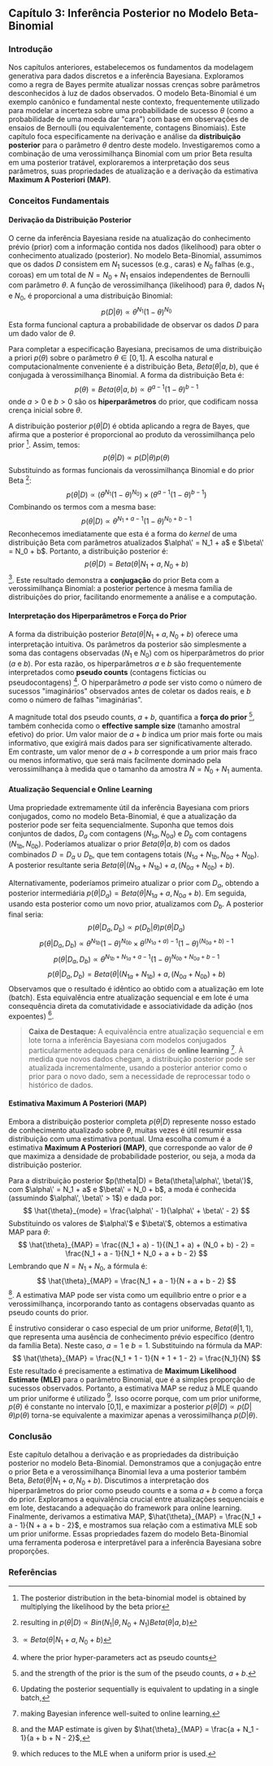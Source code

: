 ## Capítulo 3: Inferência Posterior no Modelo Beta-Binomial

### Introdução

Nos capítulos anteriores, estabelecemos os fundamentos da modelagem generativa para dados discretos e a inferência Bayesiana. Exploramos como a regra de Bayes permite atualizar nossas crenças sobre parâmetros desconhecidos à luz de dados observados. O modelo Beta-Binomial é um exemplo canônico e fundamental neste contexto, frequentemente utilizado para modelar a incerteza sobre uma probabilidade de sucesso $\theta$ (como a probabilidade de uma moeda dar "cara") com base em observações de ensaios de Bernoulli (ou equivalentemente, contagens Binomiais). Este capítulo foca especificamente na derivação e análise da **distribuição posterior** para o parâmetro $\theta$ dentro deste modelo. Investigaremos como a combinação de uma verossimilhança Binomial com um prior Beta resulta em uma posterior tratável, exploraremos a interpretação dos seus parâmetros, suas propriedades de atualização e a derivação da estimativa **Maximum A Posteriori (MAP)**.

### Conceitos Fundamentais

#### Derivação da Distribuição Posterior

O cerne da inferência Bayesiana reside na atualização do conhecimento prévio (prior) com a informação contida nos dados (likelihood) para obter o conhecimento atualizado (posterior). No modelo Beta-Binomial, assumimos que os dados $D$ consistem em $N_1$ sucessos (e.g., caras) e $N_0$ falhas (e.g., coroas) em um total de $N = N_0 + N_1$ ensaios independentes de Bernoulli com parâmetro $\theta$. A função de verossimilhança (likelihood) para $\theta$, dados $N_1$ e $N_0$, é proporcional a uma distribuição Binomial:
$$ p(D|\theta) \propto \theta^{N_1} (1-\theta)^{N_0} $$
Esta forma funcional captura a probabilidade de observar os dados $D$ para um dado valor de $\theta$.

Para completar a especificação Bayesiana, precisamos de uma distribuição a priori $p(\theta)$ sobre o parâmetro $\theta \in [0, 1]$. A escolha natural e computacionalmente conveniente é a distribuição Beta, $Beta(\theta|a, b)$, que é conjugada à verossimilhança Binomial. A forma da distribuição Beta é:
$$ p(\theta) = Beta(\theta|a, b) \propto \theta^{a-1} (1-\theta)^{b-1} $$
onde $a > 0$ e $b > 0$ são os **hiperparâmetros** do prior, que codificam nossa crença inicial sobre $\theta$.

A distribuição posterior $p(\theta|D)$ é obtida aplicando a regra de Bayes, que afirma que a posterior é proporcional ao produto da verossimilhança pelo prior [^1]. Assim, temos:
$$ p(\theta|D) \propto p(D|\theta) p(\theta) $$
Substituindo as formas funcionais da verossimilhança Binomial e do prior Beta [^2]:
$$ p(\theta|D) \propto \left( \theta^{N_1} (1-\theta)^{N_0} \right) \times \left( \theta^{a-1} (1-\theta)^{b-1} \right) $$
Combinando os termos com a mesma base:
$$ p(\theta|D) \propto \theta^{N_1 + a - 1} (1-\theta)^{N_0 + b - 1} $$
Reconhecemos imediatamente que esta é a forma do *kernel* de uma distribuição Beta com parâmetros atualizados $\alpha\' = N_1 + a$ e $\beta\' = N_0 + b$. Portanto, a distribuição posterior é:
$$ p(\theta|D) = Beta(\theta|N_1 + a, N_0 + b) $$
[^3]. Este resultado demonstra a **conjugação** do prior Beta com a verossimilhança Binomial: a posterior pertence à mesma família de distribuições do prior, facilitando enormemente a análise e a computação.

#### Interpretação dos Hiperparâmetros e Força do Prior

A forma da distribuição posterior $Beta(\theta|N_1 + a, N_0 + b)$ oferece uma interpretação intuitiva. Os parâmetros da posterior são simplesmente a soma das contagens observadas ($N_1$ e $N_0$) com os hiperparâmetros do prior ($a$ e $b$). Por esta razão, os hiperparâmetros $a$ e $b$ são frequentemente interpretados como **pseudo counts** (contagens fictícias ou pseudocontagens) [^4]. O hiperparâmetro $a$ pode ser visto como o número de sucessos "imaginários" observados antes de coletar os dados reais, e $b$ como o número de falhas "imaginárias".

A magnitude total dos pseudo counts, $a + b$, quantifica a **força do prior** [^5], também conhecida como o **effective sample size** (tamanho amostral efetivo) do prior. Um valor maior de $a+b$ indica um prior mais forte ou mais informativo, que exigirá mais dados para ser significativamente alterado. Em contraste, um valor menor de $a+b$ corresponde a um prior mais fraco ou menos informativo, que será mais facilmente dominado pela verossimilhança à medida que o tamanho da amostra $N = N_0 + N_1$ aumenta.

#### Atualização Sequencial e Online Learning

Uma propriedade extremamente útil da inferência Bayesiana com priors conjugados, como no modelo Beta-Binomial, é que a atualização da posterior pode ser feita sequencialmente. Suponha que temos dois conjuntos de dados, $D_a$ com contagens $(N_{1a}, N_{0a})$ e $D_b$ com contagens $(N_{1b}, N_{0b})$. Poderíamos atualizar o prior $Beta(\theta|a, b)$ com os dados combinados $D = D_a \cup D_b$, que tem contagens totais $(N_{1a}+N_{1b}, N_{0a}+N_{0b})$. A posterior resultante seria $Beta(\theta | (N_{1a}+N_{1b}) + a, (N_{0a}+N_{0b}) + b)$.

Alternativamente, poderíamos primeiro atualizar o prior com $D_a$, obtendo a posterior intermediária $p(\theta|D_a) = Beta(\theta|N_{1a}+a, N_{0a}+b)$. Em seguida, usando esta posterior como um novo prior, atualizamos com $D_b$. A posterior final seria:
$$ p(\theta|D_a, D_b) \propto p(D_b|\theta) p(\theta|D_a) $$
$$ p(\theta|D_a, D_b) \propto \theta^{N_{1b}}(1-\theta)^{N_{0b}} \times \theta^{(N_{1a}+a)-1}(1-\theta)^{(N_{0a}+b)-1} $$
$$ p(\theta|D_a, D_b) \propto \theta^{N_{1b} + N_{1a} + a - 1} (1-\theta)^{N_{0b} + N_{0a} + b - 1} $$
$$ p(\theta|D_a, D_b) = Beta(\theta | (N_{1a}+N_{1b}) + a, (N_{0a}+N_{0b}) + b) $$
Observamos que o resultado é idêntico ao obtido com a atualização em lote (batch). Esta equivalência entre atualização sequencial e em lote é uma consequência direta da comutatividade e associatividade da adição (nos expoentes) [^6].

> **Caixa de Destaque:** A equivalência entre atualização sequencial e em lote torna a inferência Bayesiana com modelos conjugados particularmente adequada para cenários de **online learning** [^7]. À medida que novos dados chegam, a distribuição posterior pode ser atualizada incrementalmente, usando a posterior anterior como o prior para o novo dado, sem a necessidade de reprocessar todo o histórico de dados.

#### Estimativa Maximum A Posteriori (MAP)

Embora a distribuição posterior completa $p(\theta|D)$ represente nosso estado de conhecimento atualizado sobre $\theta$, muitas vezes é útil resumir essa distribuição com uma estimativa pontual. Uma escolha comum é a estimativa **Maximum A Posteriori (MAP)**, que corresponde ao valor de $\theta$ que maximiza a densidade de probabilidade posterior, ou seja, a moda da distribuição posterior.

Para a distribuição posterior $p(\theta|D) = Beta(\theta|\alpha\', \beta\')$, com $\alpha\' = N_1 + a$ e $\beta\' = N_0 + b$, a moda é conhecida (assumindo $\alpha\', \beta\' > 1$) e dada por:
$$ \hat{\theta}_{mode} = \frac{\alpha\' - 1}{\alpha\' + \beta\' - 2} $$
Substituindo os valores de $\alpha\'$ e $\beta\'$, obtemos a estimativa MAP para $\theta$:\
$$ \hat{\theta}_{MAP} = \frac{(N_1 + a) - 1}{(N_1 + a) + (N_0 + b) - 2} = \frac{N_1 + a - 1}{N_1 + N_0 + a + b - 2} $$
Lembrando que $N = N_1 + N_0$, a fórmula é:
$$ \hat{\theta}_{MAP} = \frac{N_1 + a - 1}{N + a + b - 2} $$
[^8]. A estimativa MAP pode ser vista como um equilíbrio entre o prior e a verossimilhança, incorporando tanto as contagens observadas quanto as pseudo counts do prior.

É instrutivo considerar o caso especial de um prior uniforme, $Beta(\theta|1, 1)$, que representa uma ausência de conhecimento prévio específico (dentro da família Beta). Neste caso, $a=1$ e $b=1$. Substituindo na fórmula da MAP:
$$ \hat{\theta}_{MAP} = \frac{N_1 + 1 - 1}{N + 1 + 1 - 2} = \frac{N_1}{N} $$
Este resultado é precisamente a estimativa de **Maximum Likelihood Estimate (MLE)** para o parâmetro Binomial, que é a simples proporção de sucessos observados. Portanto, a estimativa MAP se reduz à MLE quando um prior uniforme é utilizado [^9]. Isso ocorre porque, com um prior uniforme, $p(\theta)$ é constante no intervalo [0,1], e maximizar a posterior $p(\theta|D) \propto p(D|\theta)p(\theta)$ torna-se equivalente a maximizar apenas a verossimilhança $p(D|\theta)$.

### Conclusão

Este capítulo detalhou a derivação e as propriedades da distribuição posterior no modelo Beta-Binomial. Demonstramos que a conjugação entre o prior Beta e a verossimilhança Binomial leva a uma posterior também Beta, $Beta(\theta|N_1+a, N_0+b)$. Discutimos a interpretação dos hiperparâmetros do prior como pseudo counts e a soma $a+b$ como a força do prior. Exploramos a equivalência crucial entre atualizações sequenciais e em lote, destacando a adequação do framework para online learning. Finalmente, derivamos a estimativa MAP, $\hat{\theta}_{MAP} = \frac{N_1 + a - 1}{N + a + b - 2}$, e mostramos sua relação com a estimativa MLE sob um prior uniforme. Essas propriedades fazem do modelo Beta-Binomial uma ferramenta poderosa e interpretável para a inferência Bayesiana sobre proporções.

### Referências

[^1]: The posterior distribution in the beta-binomial model is obtained by multiplying the likelihood by the beta prior
[^2]: resulting in $p(\theta|D) \propto Bin(N_1|\theta, N_0 + N_1)Beta(\theta|a, b)$
[^3]: $\propto Beta(\theta|N_1 + a, N_0 + b)$
[^4]: where the prior hyper-parameters act as pseudo counts
[^5]: and the strength of the prior is the sum of the pseudo counts, $a + b$.
[^6]: Updating the posterior sequentially is equivalent to updating in a single batch,
[^7]: making Bayesian inference well-suited to online learning,
[^8]: and the MAP estimate is given by $\hat{\theta}_{MAP} = \frac{a + N_1 - 1}{a + b + N - 2}$,
[^9]: which reduces to the MLE when a uniform prior is used.
<!-- END -->